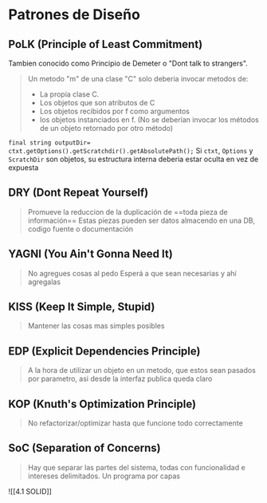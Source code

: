 # Patrones de Diseño

## PoLK (Principle of Least Commitment)
Tambien conocido como Principio de Demeter o "Dont talk to strangers".
> Un metodo "m" de una clase "C" solo deberia invocar metodos de: 
> - La propia clase C.
> - Los objetos que son atributos de C
> - Los objetos recibidos por f como argumentos
> - los objetos instanciados en f.
> (No se deberían invocar los métodos de un objeto retornado por otro método)

`final string outputDir= ctxt.getOptions().getScratchdir().getAbsolutePath();`
Si `ctxt`, `Options` y `ScratchDir` son objetos, su estructura interna deberia estar oculta en vez de expuesta

## DRY (Dont Repeat Yourself)
> Promueve la reduccion de la duplicación de ==toda pieza de información==
> Estas piezas pueden ser datos almacendo en una DB, codigo fuente o documentación

## YAGNI (You Ain't Gonna Need It)
> No agregues cosas al pedo
> Esperá a que sean necesarias y ahí agregalas

## KISS (Keep It Simple, Stupid)
> Mantener las cosas mas simples posibles

## EDP (Explicit Dependencies Principle)
> A la hora de utilizar un objeto en un metodo, que estos sean pasados por parametro, asi desde la interfaz publica queda claro

## KOP (Knuth's Optimization Principle)
> No refactorizar/optimizar hasta que funcione todo correctamente

## SoC (Separation of Concerns)
> Hay que separar las partes del sistema, todas con funcionalidad e intereses delimitados.
> Un programa por capas

![[4.1 SOLID]]